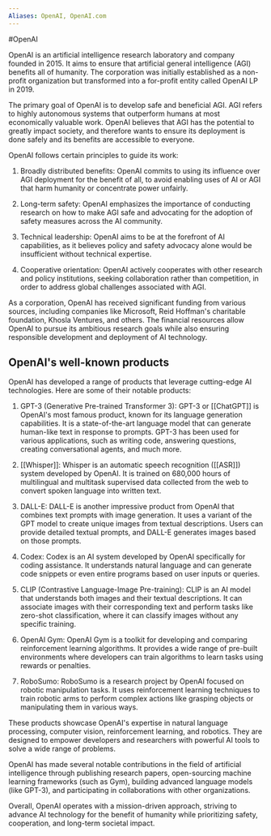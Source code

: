 ```yaml
---
Aliases: OpenAI, OpenAI.com
---
```

#OpenAI

OpenAI is an artificial intelligence research laboratory and company founded in 2015. It aims to ensure that artificial general intelligence (AGI) benefits all of humanity. The corporation was initially established as a non-profit organization but transformed into a for-profit entity called OpenAI LP in 2019.

The primary goal of OpenAI is to develop safe and beneficial AGI. AGI refers to highly autonomous systems that outperform humans at most economically valuable work. OpenAI believes that AGI has the potential to greatly impact society, and therefore wants to ensure its deployment is done safely and its benefits are accessible to everyone.

OpenAI follows certain principles to guide its work:

1. Broadly distributed benefits: OpenAI commits to using its influence over AGI deployment for the benefit of all, to avoid enabling uses of AI or AGI that harm humanity or concentrate power unfairly.

2. Long-term safety: OpenAI emphasizes the importance of conducting research on how to make AGI safe and advocating for the adoption of safety measures across the AI community.

3. Technical leadership: OpenAI aims to be at the forefront of AI capabilities, as it believes policy and safety advocacy alone would be insufficient without technical expertise.

4. Cooperative orientation: OpenAI actively cooperates with other research and policy institutions, seeking collaboration rather than competition, in order to address global challenges associated with AGI.

As a corporation, OpenAI has received significant funding from various sources, including companies like Microsoft, Reid Hoffman's charitable foundation, Khosla Ventures, and others. The financial resources allow OpenAI to pursue its ambitious research goals while also ensuring responsible development and deployment of AI technology.

## OpenAI's well-known products

OpenAI has developed a range of products that leverage cutting-edge AI technologies. Here are some of their notable products:

1. GPT-3 (Generative Pre-trained Transformer 3): GPT-3 or [[ChatGPT]] is OpenAI's most famous product, known for its language generation capabilities. It is a state-of-the-art language model that can generate human-like text in response to prompts. GPT-3 has been used for various applications, such as writing code, answering questions, creating conversational agents, and much more. 
2. [[Whisper]]: Whisper is an automatic speech recognition ([[ASR]]) system developed by OpenAI. It is trained on 680,000 hours of multilingual and multitask supervised data collected from the web to convert spoken language into written text.

3. DALL-E: DALL-E is another impressive product from OpenAI that combines text prompts with image generation. It uses a variant of the GPT model to create unique images from textual descriptions. Users can provide detailed textual prompts, and DALL-E generates images based on those prompts.

4. Codex: Codex is an AI system developed by OpenAI specifically for coding assistance. It understands natural language and can generate code snippets or even entire programs based on user inputs or queries.

5. CLIP (Contrastive Language-Image Pre-training): CLIP is an AI model that understands both images and their textual descriptions. It can associate images with their corresponding text and perform tasks like zero-shot classification, where it can classify images without any specific training.

6. OpenAI Gym: OpenAI Gym is a toolkit for developing and comparing reinforcement learning algorithms. It provides a wide range of pre-built environments where developers can train algorithms to learn tasks using rewards or penalties.

7. RoboSumo: RoboSumo is a research project by OpenAI focused on robotic manipulation tasks. It uses reinforcement learning techniques to train robotic arms to perform complex actions like grasping objects or manipulating them in various ways.


These products showcase OpenAI's expertise in natural language processing, computer vision, reinforcement learning, and robotics. They are designed to empower developers and researchers with powerful AI tools to solve a wide range of problems.

OpenAI has made several notable contributions in the field of artificial intelligence through publishing research papers, open-sourcing machine learning frameworks (such as Gym), building advanced language models (like GPT-3), and participating in collaborations with other organizations.

Overall, OpenAI operates with a mission-driven approach, striving to advance AI technology for the benefit of humanity while prioritizing safety, cooperation, and long-term societal impact.